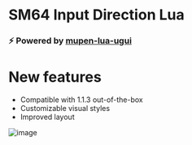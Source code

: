 # SM64 Input Direction Lua 
### ⚡ Powered by [mupen-lua-ugui](https://github.com/Aurumaker72/mupen-lua-ugui)


# New features

- Compatible with 1.1.3 out-of-the-box
- Customizable visual styles
- Improved layout

![image](https://github.com/Mupen64-Rewrite/SM64Lua/assets/48759429/9d4463e8-6ad8-4f67-8696-91084eee76af)
